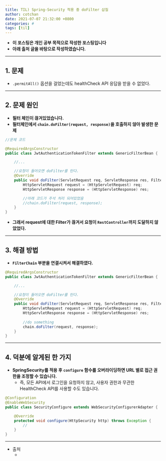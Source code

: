 ```yaml
---
title: TIL) Spring-Security 적용 중 doFilter 삽질
author: cotchan
date: 2021-07-07 21:32:00 +0800
categories: #
tags: [til]   
---
```


+ **이 포스팅은 개인 공부 목적으로 작성한 포스팅입니다**
+ **아래 출처 글을 바탕으로 작성하였습니다.**

---

## 1. 문제

+ `.permitAll()` 옵션을 걸었는데도 healthCheck API 응답을 받을 수 없었다.

---

## 2. 문제 원인

+ **필터 체인이 끊겨있었습니다.**
+ **필터체인에서 `chain.doFilter(request, response)`을 호출하지 않아 발생한 문제**

```java
//문제 코드

@RequiredArgsConstructor
public class JwtAuthenticationTokenFilter extends GenericFilterBean {

    //...

    //요청이 들어오면 doFilter를 탄다.
    @Override
    public void doFilter(ServletRequest req, ServletResponse res, FilterChain chain) throws IOException, ServletException {
        HttpServletRequest request = (HttpServletRequest) req;
        HttpServletResponse response = (HttpServletResponse) res;

        //아래 코드가 주석 처리 되어있었음
        //chain.doFilter(request, response);
    }
}
```

+ **그래서 request에 대한 Filter가 끊겨서 요청이 `RestController`까지 도달하지 않았었다.**

---

## 3. 해결 방법

+ **`FilterChain` 부분을 연결시켜서 해결하였다.**

```java
@RequiredArgsConstructor
public class JwtAuthenticationTokenFilter extends GenericFilterBean {

    //...

    //요청이 들어오면 doFilter를 탄다.
    @Override
    public void doFilter(ServletRequest req, ServletResponse res, FilterChain chain) throws IOException, ServletException {
        HttpServletRequest request = (HttpServletRequest) req;
        HttpServletResponse response = (HttpServletResponse) res;
 
        //do something       
        chain.doFilter(request, response);
    }
}
```

---

## 4. 덕분에 알게된 한 가지

+ **SpringSecurity를 적용 후 `configure` 함수를 오버라이딩하면 URL 별로 접근 권한을 조정할 수 있습니다.**
  + 즉, 모든 API에서 로그인을 요청하지 않고, 사용자 권한과 무관한 HealthCheck API를 사용할 수도 있습니다.

```java
@Configuration
@EnableWebSecurity
public class SecurityConfigure extends WebSecurityConfigurerAdapter {

    @Override
    protected void configure(HttpSecurity http) throws Exception {
        //
    }
}
```

---

+ 출처
  + []()
